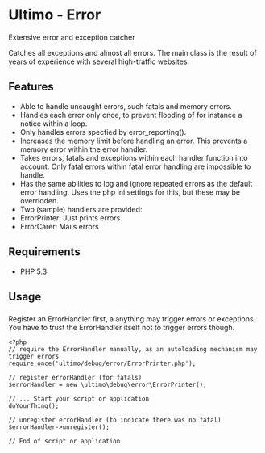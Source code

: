 # Ultimo - Error
Extensive error and exception catcher

Catches all exceptions and almost all errors. The main class is the result of years of experience with several high-traffic websites.

## Features
* Able to handle uncaught errors, such fatals and memory errors.
* Handles each error only once, to prevent flooding of for instance a notice within a loop.
* Only handles errors specfied by error_reporting().
* Increases the memory limit before handling an error. This prevents a memory error within the error handler.
* Takes errors, fatals and exceptions within each handler function into account. Only fatal errors within fatal error handling are impossible to handle.
* Has the same abilities to log and ignore repeated errors as the default error handling. Uses the php ini settings for this, but these may be overridden.
* Two (sample) handlers are provided:
 * ErrorPrinter: Just prints errors
 * ErrorCarer: Mails errors

## Requirements
* PHP 5.3

## Usage

###
Register an ErrorHandler first, a anything may trigger errors or exceptions. You have to trust the ErrorHandler itself not to trigger errors though.
	
	<?php
	// require the ErrorHandler manually, as an autoloading mechanism may trigger errors
    require_once('ultimo/debug/error/ErrorPrinter.php');

	// register errorHandler (for fatals)
    $errorHandler = new \ultimo\debug\error\ErrorPrinter();
	
	// ... Start your script or application
    doYourThing();

    // unregister errorHandler (to indicate there was no fatal)
    $errorHandler->unregister();

	// End of script or application